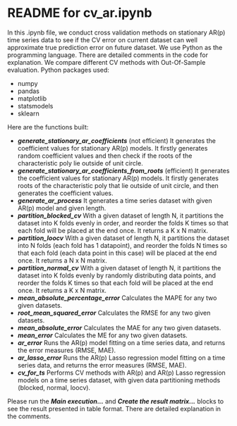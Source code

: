# README for cv_ar.ipynb
In this .ipynb file, we conduct cross validation methods on stationary AR(p) time series data to see if the CV error on current dataset can well approximate true prediction error on future dataset. We use Python as the programming language. There are detailed comments in the code for explanation. We compare different CV methods with Out-Of-Sample evaluation. Python packages used: 
* numpy
* pandas
* matplotlib
* statsmodels
* sklearn

Here are the functions built: 
* **_generate_stationary_ar_coefficients_** (not efficient)
It generates the coefficient values for stationary AR(p) models. It firstly generates random coefficient values and then check if the roots of the characteristic poly lie outside of unit circle. 
* **_generate_stationary_ar_coefficients_from_roots_** (efficient)
It generates the coefficient values for stationary AR(p) models. It firstly generates roots of the characteristic poly that lie outside of unit circle, and then generates the coefficient values. 
* **_generate_ar_process_**
It generates a time series dataset with given AR(p) model and given length. 
* **_partition_blocked_cv_**
With a given dataset of length N, it partitions the dataset into K folds evenly in order, and reorder the folds K times so that each fold will be placed at the end once. It returns a K x N matrix. 
* **_partition_loocv_**
With a given dataset of length N, it partitions the dataset into N folds (each fold has 1 datapoint), and reorder the folds N times so that each fold (each data point in this case) will be placed at the end once. It returns a N x N matrix. 
* **_partition_normal_cv_**
With a given dataset of length N, it partitions the dataset into K folds evenly by randomly distributing data points, and reorder the folds K times so that each fold will be placed at the end once. It returns a K x N matrix. 
* **_mean_absolute_percentage_error_**
Calculates the MAPE for any two given datasets. 
* **_root_mean_squared_error_**
Calculates the RMSE for any two given datasets. 
* **_mean_absolute_error_**
Calculates the MAE for any two given datasets. 
* **_mean_error_**
Calculates the ME for any two given datasets. 
* **_ar_error_**
Runs the AR(p) model fitting on a time series data, and returns the error measures (RMSE, MAE).
* **_ar_lasso_error_**
Runs the AR(p) Lasso regression model fitting on a time series data, and returns the error measures (RMSE, MAE).
* **_cv_for_ts_**
Performs CV methods with AR(p) and AR(p) Lasso regression models on a time series dataset, with given data partitioning methods (blocked, normal, loocv). 


Please run the **_Main execution..._** and **_Create the result matrix..._** blocks to see the result presented in table format. There are detailed explanation in the comments. 
